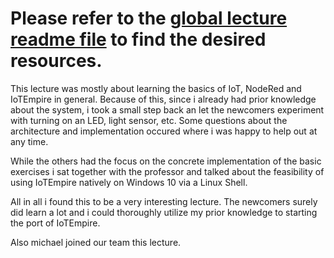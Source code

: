 # Please refer to the [global lecture readme file](https://github.com/AdaLollA/HnB-Automation/tree/develop/1%20-%20Lecture/Lecture%20Lorenz) to find the desired resources.

This lecture was mostly about learning the basics of IoT, NodeRed and IoTEmpire in general. Because of this, since i already had prior knowledge about the system, i took a small step back an let the newcomers experiment with turning on an LED, light sensor, etc. Some questions about the architecture and implementation occured where i was happy to help out at any time.

While the others had the focus on the concrete implementation of the basic exercises i sat together with the professor and  talked about the feasibility of using IoTEmpire natively on Windows 10 via a Linux Shell.

All in all i found this to be a very interesting lecture. The newcomers surely did learn a lot and i could thoroughly utilize my prior knowledge to starting the port of IoTEmpire.

Also michael joined our team this lecture.